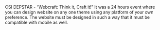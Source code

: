 CSI DEPSTAR - “Webcraft: Think it, Craft it!”
It was a 24 hours event where you can design website on any one theme using any platform of your own preference. 
The website must be designed in such a way that it must be compatible with mobile as well.
